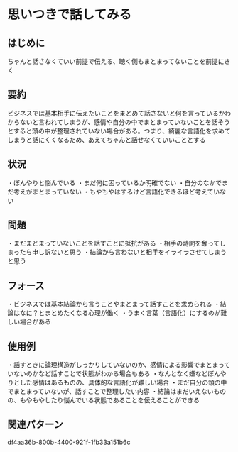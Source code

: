 



# 思いつきで話してみる

## はじめに
  
ちゃんと話さなくていい前提で伝える、聴く側もまとまってないことを前提にきく
## 要約
  
ビジネスでは基本相手に伝えたいことをまとめて話さないと何を言っているかわからないと言われてしまうが、感情や自分の中でまとまっていないことを話そうとすると頭の中が整理されていない場合がある。つまり、綺麗な言語化を求めてしまうと話にくくなるため、あえてちゃんと話せなくていいこととする
## 状況
  
・ぼんやりと悩んでいる
・まだ何に困っているか明確でない
・自分のなかでまだ考えがまとまっていない
・もやもやはするけど言語化できるほど考えていない
## 問題
  
・まだまとまっていないことを話すことに抵抗がある
・相手の時間を奪ってしまったら申し訳ないと思う
・結論から言わないと相手をイライラさせてしまうと思う

## フォース
  
・ビジネスでは基本結論から言うことやまとまって話すことを求められる
・結論はなに？とまとめたくなる心理が働く
・うまく言葉（言語化）にするのが難しい場合がある


## 使用例
  
・話すときに論理構造がしっかりしていないのか、感情による影響でまとまっていないのかなど話すことで状態がわかる場合もある
・なんとなく嫌などぼんやりとした感情はあるものの、具体的な言語化が難しい場合
・まだ自分の頭の中でまとまっていないが、話すことで整理したい内容
・結論はまだいえないものの、もやもやしたり悩んでいる状態であることを伝えることができる
## 関連パターン
  
df4aa36b-800b-4400-921f-1fb33a151b6c